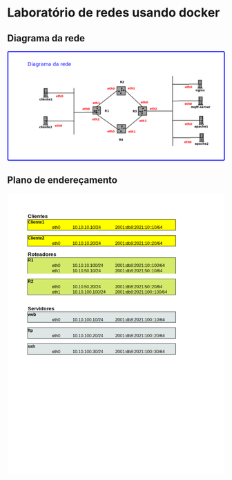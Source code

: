 # Laboratório de redes usando docker

## Diagrama da rede
![Diagrama da rede](./diagrama.png "Diagrama da rede")

## Plano de endereçamento
![Plano de endereçamento](./planoEnderecamento.png "Plano de endereçamento")

